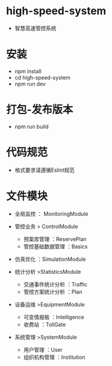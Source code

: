 # high-speed-system
* 智慧高速管控系统

# 安装
* npm install 
* cd high-speed-system
* npm run dev

# 打包-发布版本
* npm run build

# 代码规范
* 格式要求请遵循Eslint规范


# 文件模块

* 全局监控 ： MonitoringModule

* 管控业务  >  ControlModule
    - 预案库管理 ：ReservePlan
    - 管控基础数据管理  ：Basics

* 仿真优化 ：SimulationModule

* 统计分析  >StatisticsModule
    - 交通事件统计分析 ：Traffic
    - 管控方案统计分析 ：Plan

* 设备运维    >EquipmentModule
    - 可变情报板 ：Intelligence
    - 收费站 ：TollGate

* 系统管理  >SystemModule
    - 用户管理 ：User
    - 组织机构管理 ：Institution